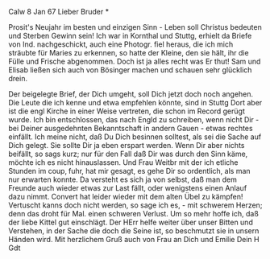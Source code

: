  Calw 8 Jan 67
Lieber Bruder <Ostertag>*

Prosit's Neujahr im besten und einzigen Sinn - Leben soll Christus bedeuten und Sterben Gewinn sein! Ich war in Kornthal und Stuttg, erhielt da Briefe von Ind. nachgeschickt, auch eine Photogr. fiel heraus, die ich mich sträubte für Maries zu erkennen, so hatte der Kleine, den sie hält, ihr die Fülle und Frische abgenommen. Doch ist ja alles recht was Er thut! Sam und Elisab ließen sich auch von Bösinger machen und schauen sehr glücklich drein.

Der beigelegte Brief, der Dich umgeht, soll Dich jetzt doch noch angehen. Die Leute die ich kenne und etwa empfehlen könnte, sind in Stuttg Dort aber ist die engl Kirche in einer Weise vertreten, die schon im Record gerügt wurde. Ich bin entschlossen, das nach Engld zu schreiben, wenn nicht Dir - bei Deiner ausgedehnten Bekanntschaft in andern Gauen - etwas rechtes einfällt. Ich meine nicht, daß Du Dich besinnen solltest, als sei die Sache auf Dich gelegt. Sie sollte Dir ja eben erspart werden. Wenn Dir aber nichts beifällt, so sags kurz; nur für den Fall daß Dir was durch den Sinn käme, möchte ich es nicht hinauslassen. Und Frau Weitbr mit der ich etliche Stunden im coup‚ fuhr, hat mir gesagt, es gehe Dir so ordentlich, als man nur erwarten konnte. Da versteht es sich ja von selbst, daß man dem Freunde auch wieder etwas zur Last fällt, oder wenigstens einen Anlauf dazu nimmt. 
Convert hat leider wieder mit dem alten Übel zu kämpfen! Vertuscht kanns doch nicht werden, so sage ich es, - mit schwerem Herzen; denn das droht für Mal. einen schweren Verlust. Um so mehr hoffe ich, daß der liebe Kittel gut einschlägt. Der HErr helfe weiter über unser Bitten und Verstehen, in der Sache die doch die Seine ist, so beschmutzt sie in unsern Händen wird. Mit herzlichem Gruß auch von Frau an Dich und Emilie
 Dein
 H Gdt
